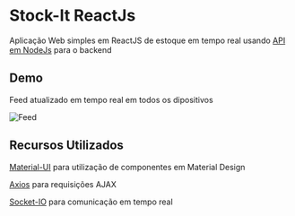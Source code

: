 # Stock-It ReactJs

Aplicação Web simples em ReactJS de estoque em tempo real usando [API em NodeJs](https://github.com/HigorJSilva/stock-it-NodeJs) para o backend 

## Demo
Feed atualizado em tempo real em todos os dipositivos

![Feed](demo/FeedDemo.gif)

## Recursos Utilizados

[Material-UI](https://material-ui.com) para utilização de componentes em Material Design

[Axios](https://github.com/axios/axios) para requisições AJAX

[Socket-IO](https://socket.io) para comunicação em tempo real

